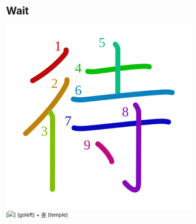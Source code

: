 # Wait
![5f85](Kanji/kanji-colorize/5f85.svg)
[![](http://www.kanjidamage.com/assets/radsmall/go-0b389562c0c6b574e3dffb2b4c63e4fcadb0bad8c0ee475fc815b7aa338726a0.jpg)] (goleft) +  [寺](Kanji/kanji-dict/寺.md) (temple) 